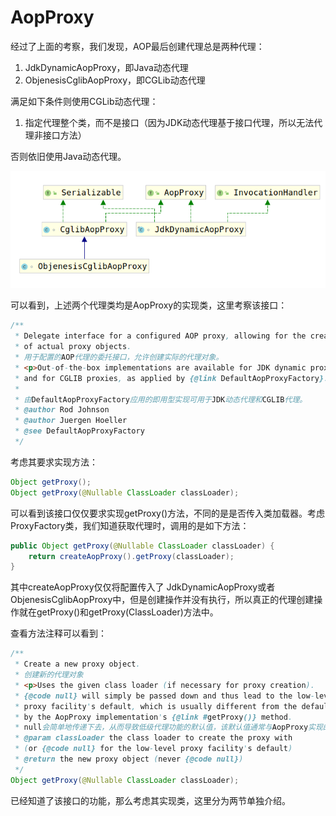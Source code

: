 # AopProxy

经过了上面的考察，我们发现，AOP最后创建代理总是两种代理：

1. JdkDynamicAopProxy，即Java动态代理
2. ObjenesisCglibAopProxy，即CGLib动态代理

满足如下条件则使用CGLib动态代理：

1. 指定代理整个类，而不是接口（因为JDK动态代理基于接口代理，所以无法代理非接口方法）

否则依旧使用Java动态代理。

![AOPProxy类继承结构图](./AOPProxy类继承结构图.png)

可以看到，上述两个代理类均是AopProxy的实现类，这里考察该接口：

```java
/**
 * Delegate interface for a configured AOP proxy, allowing for the creation
 * of actual proxy objects.
 * 用于配置的AOP代理的委托接口，允许创建实际的代理对象。
 * <p>Out-of-the-box implementations are available for JDK dynamic proxies
 * and for CGLIB proxies, as applied by {@link DefaultAopProxyFactory}.
 *
 * 由DefaultAopProxyFactory应用的即用型实现可用于JDK动态代理和CGLIB代理。
 * @author Rod Johnson
 * @author Juergen Hoeller
 * @see DefaultAopProxyFactory
 */
```

考虑其要求实现方法：

```java
Object getProxy();
Object getProxy(@Nullable ClassLoader classLoader);
```

可以看到该接口仅仅要求实现getProxy()方法，不同的是是否传入类加载器。考虑ProxyFactory类，我们知道获取代理时，调用的是如下方法：

```java
public Object getProxy(@Nullable ClassLoader classLoader) {
    return createAopProxy().getProxy(classLoader);
}
```

其中createAopProxy仅仅将配置传入了 JdkDynamicAopProxy或者ObjenesisCglibAopProxy中，但是创建操作并没有执行，所以真正的代理创建操作就在getProxy()和getProxy(ClassLoader)方法中。

查看方法注释可以看到：

```java
/**
 * Create a new proxy object.
 * 创建新的代理对象
 * <p>Uses the given class loader (if necessary for proxy creation).
 * {@code null} will simply be passed down and thus lead to the low-level
 * proxy facility's default, which is usually different from the default chosen
 * by the AopProxy implementation's {@link #getProxy()} method.
 * null会简单地传递下去，从而导致低级代理功能的默认值，该默认值通常与AopProxy实现的getProxy（）方法选择的默认值不同。
 * @param classLoader the class loader to create the proxy with
 * (or {@code null} for the low-level proxy facility's default)
 * @return the new proxy object (never {@code null})
 */
Object getProxy(@Nullable ClassLoader classLoader);
```

已经知道了该接口的功能，那么考虑其实现类，这里分为两节单独介绍。
